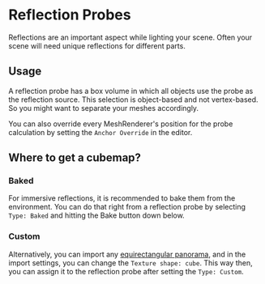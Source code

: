# Reflection Probes

Reflections are an important aspect while lighting your scene. Often your scene will need unique reflections for different parts. 

## Usage

A reflection probe has a box volume in which all objects use the probe as the reflection source. This selection is object-based and not vertex-based. So you might want to separate your meshes accordingly. 

You can also override every MeshRenderer's position for the probe calculation by setting the `Anchor Override` in the editor.

## Where to get a cubemap?
 
### Baked
For immersive reflections, it is recommended to bake them from the environment. You can do that right from a reflection probe by selecting `Type: Baked` and hitting the Bake button down below.

### Custom
Alternatively, you can import any [equirectangular panorama](https://polyhaven.com/hdris), and in the import settings, you can change the `Texture shape: cube`. This way then, you can assign it to the reflection probe after setting the `Type: Custom`.